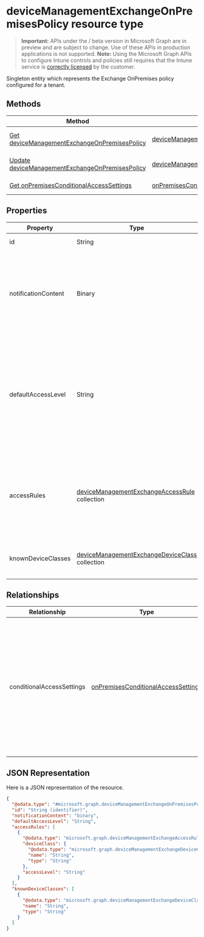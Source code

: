 ﻿# deviceManagementExchangeOnPremisesPolicy resource type

> **Important:** APIs under the / beta version in Microsoft Graph are in preview and are subject to change. Use of these APIs in production applications is not supported.
> **Note:** Using the Microsoft Graph APIs to configure Intune controls and policies still requires that the Intune service is [correctly licensed](https://go.microsoft.com/fwlink/?linkid=839381) by the customer.

Singleton entity which represents the Exchange OnPremises policy configured for a tenant.
## Methods
|Method|Return Type|Description|
|---|---|---|
|[Get deviceManagementExchangeOnPremisesPolicy](https://developer.microsoft.com/en-us/graph/docs/api-reference/beta/api/api/intune_onboarding_devicemanagementexchangeonpremisespolicy_get.md)|[deviceManagementExchangeOnPremisesPolicy](https://developer.microsoft.com/en-us/graph/docs/api-reference/beta/api/resources/intune_onboarding_devicemanagementexchangeonpremisespolicy.md)|Read properties and relationships of the [deviceManagementExchangeOnPremisesPolicy](https://developer.microsoft.com/en-us/graph/docs/api-reference/beta/api/resources/intune_onboarding_devicemanagementexchangeonpremisespolicy.md) object.|
|[Update deviceManagementExchangeOnPremisesPolicy](https://developer.microsoft.com/en-us/graph/docs/api-reference/beta/api/api/intune_onboarding_devicemanagementexchangeonpremisespolicy_update.md)|[deviceManagementExchangeOnPremisesPolicy](https://developer.microsoft.com/en-us/graph/docs/api-reference/beta/api/resources/intune_onboarding_devicemanagementexchangeonpremisespolicy.md)|Update the properties of a [deviceManagementExchangeOnPremisesPolicy](https://developer.microsoft.com/en-us/graph/docs/api-reference/beta/api/resources/intune_onboarding_devicemanagementexchangeonpremisespolicy.md) object.|
|[Get onPremisesConditionalAccessSettings](https://developer.microsoft.com/en-us/graph/docs/api-reference/beta/api/api/intune_onboarding_onpremisesconditionalaccesssettings_get.md)|[onPremisesConditionalAccessSettings](https://developer.microsoft.com/en-us/graph/docs/api-reference/beta/api/resources/intune_onboarding_onpremisesconditionalaccesssettings.md)|Read properties and relationships of the [onPremisesConditionalAccessSettings](https://developer.microsoft.com/en-us/graph/docs/api-reference/beta/api/resources/intune_onboarding_onpremisesconditionalaccesssettings.md) object.|

## Properties
|Property|Type|Description|
|---|---|---|
|id|String|Not yet documented|
|notificationContent|Binary|Notification text that will be sent to users quarantined by this policy. This is UTF8 encoded byte array HTML.|
|defaultAccessLevel|String|Default access state in Exchange. This rule applies globally to the entire Exchange organization Possible values are: `none`, `allow`, `block`, `quarantine`.|
|accessRules|[deviceManagementExchangeAccessRule](https://developer.microsoft.com/en-us/graph/docs/api-reference/beta/api/resources/intune_onboarding_devicemanagementexchangeaccessrule.md) collection|The list of device access rules in Exchange. The access rules apply globally to the entire Exchange organization|
|knownDeviceClasses|[deviceManagementExchangeDeviceClass](https://developer.microsoft.com/en-us/graph/docs/api-reference/beta/api/resources/intune_onboarding_devicemanagementexchangedeviceclass.md) collection|The list of device classes known to Exchange|

## Relationships
|Relationship|Type|Description|
|---|---|---|
|conditionalAccessSettings|[onPremisesConditionalAccessSettings](https://developer.microsoft.com/en-us/graph/docs/api-reference/beta/api/resources/intune_onboarding_onpremisesconditionalaccesssettings.md)|The Exchange on premises conditional access settings. On premises conditional access will require devices to be both enrolled and compliant for mail access|

## JSON Representation
Here is a JSON representation of the resource.
<!-- {
  "blockType": "resource",
  "keyProperty": "id",
  "@odata.type": "microsoft.graph.deviceManagementExchangeOnPremisesPolicy"
}
-->
```json
{
  "@odata.type": "#microsoft.graph.deviceManagementExchangeOnPremisesPolicy",
  "id": "String (identifier)",
  "notificationContent": "binary",
  "defaultAccessLevel": "String",
  "accessRules": [
    {
      "@odata.type": "microsoft.graph.deviceManagementExchangeAccessRule",
      "deviceClass": {
        "@odata.type": "microsoft.graph.deviceManagementExchangeDeviceClass",
        "name": "String",
        "type": "String"
      },
      "accessLevel": "String"
    }
  ],
  "knownDeviceClasses": [
    {
      "@odata.type": "microsoft.graph.deviceManagementExchangeDeviceClass",
      "name": "String",
      "type": "String"
    }
  ]
}
```



